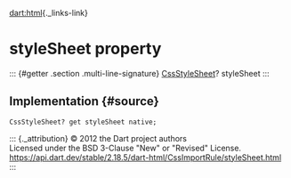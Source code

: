 [dart:html](../../dart-html/dart-html-library){._links-link}

styleSheet property
===================

::: {#getter .section .multi-line-signature}
[CssStyleSheet](../cssstylesheet-class)? styleSheet
:::

Implementation {#source}
--------------

``` {.language-dart data-language="dart"}
CssStyleSheet? get styleSheet native;
```

::: {._attribution}
© 2012 the Dart project authors\
Licensed under the BSD 3-Clause \"New\" or \"Revised\" License.\
<https://api.dart.dev/stable/2.18.5/dart-html/CssImportRule/styleSheet.html>
:::
